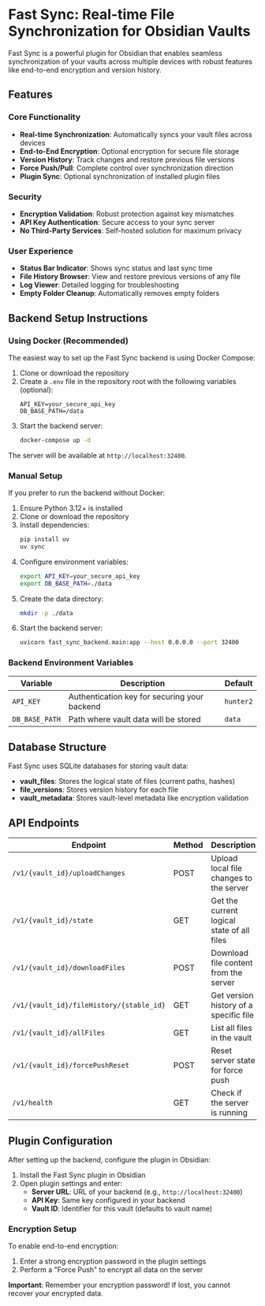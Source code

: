 # Fast Sync: Real-time File Synchronization for Obsidian Vaults

Fast Sync is a powerful plugin for Obsidian that enables seamless synchronization of your vaults across multiple devices with robust features like end-to-end encryption and version history.

## Features

### Core Functionality
- **Real-time Synchronization**: Automatically syncs your vault files across devices
- **End-to-End Encryption**: Optional encryption for secure file storage
- **Version History**: Track changes and restore previous file versions
- **Force Push/Pull**: Complete control over synchronization direction
- **Plugin Sync**: Optional synchronization of installed plugin files

### Security
- **Encryption Validation**: Robust protection against key mismatches
- **API Key Authentication**: Secure access to your sync server
- **No Third-Party Services**: Self-hosted solution for maximum privacy

### User Experience
- **Status Bar Indicator**: Shows sync status and last sync time
- **File History Browser**: View and restore previous versions of any file
- **Log Viewer**: Detailed logging for troubleshooting
- **Empty Folder Cleanup**: Automatically removes empty folders

## Backend Setup Instructions

### Using Docker (Recommended)

The easiest way to set up the Fast Sync backend is using Docker Compose:

1. Clone or download the repository
2. Create a `.env` file in the repository root with the following variables (optional):
   ```
   API_KEY=your_secure_api_key
   DB_BASE_PATH=/data
   ```
3. Start the backend server:
   ```bash
   docker-compose up -d
   ```

The server will be available at `http://localhost:32400`.

### Manual Setup

If you prefer to run the backend without Docker:

1. Ensure Python 3.12+ is installed
2. Clone or download the repository
3. Install dependencies:
   ```bash
   pip install uv
   uv sync
   ```
4. Configure environment variables:
   ```bash
   export API_KEY=your_secure_api_key
   export DB_BASE_PATH=./data
   ```
5. Create the data directory:
   ```bash
   mkdir -p ./data
   ```
6. Start the backend server:
   ```bash
   uvicorn fast_sync_backend.main:app --host 0.0.0.0 --port 32400
   ```

### Backend Environment Variables

| Variable | Description | Default |
|----------|-------------|---------|
| `API_KEY` | Authentication key for securing your backend | `hunter2` |
| `DB_BASE_PATH` | Path where vault data will be stored | `data` |

## Database Structure

Fast Sync uses SQLite databases for storing vault data:

- **vault_files**: Stores the logical state of files (current paths, hashes)
- **file_versions**: Stores version history for each file
- **vault_metadata**: Stores vault-level metadata like encryption validation

## API Endpoints

| Endpoint | Method | Description |
|----------|--------|-------------|
| `/v1/{vault_id}/uploadChanges` | POST | Upload local file changes to the server |
| `/v1/{vault_id}/state` | GET | Get the current logical state of all files |
| `/v1/{vault_id}/downloadFiles` | POST | Download file content from the server |
| `/v1/{vault_id}/fileHistory/{stable_id}` | GET | Get version history of a specific file |
| `/v1/{vault_id}/allFiles` | GET | List all files in the vault |
| `/v1/{vault_id}/forcePushReset` | POST | Reset server state for force push |
| `/v1/health` | GET | Check if the server is running |

## Plugin Configuration

After setting up the backend, configure the plugin in Obsidian:

1. Install the Fast Sync plugin in Obsidian
2. Open plugin settings and enter:
   - **Server URL**: URL of your backend (e.g., `http://localhost:32400`)
   - **API Key**: Same key configured in your backend
   - **Vault ID**: Identifier for this vault (defaults to vault name)

### Encryption Setup

To enable end-to-end encryption:

1. Enter a strong encryption password in the plugin settings
2. Perform a "Force Push" to encrypt all data on the server

**Important**: Remember your encryption password! If lost, you cannot recover your encrypted data.
